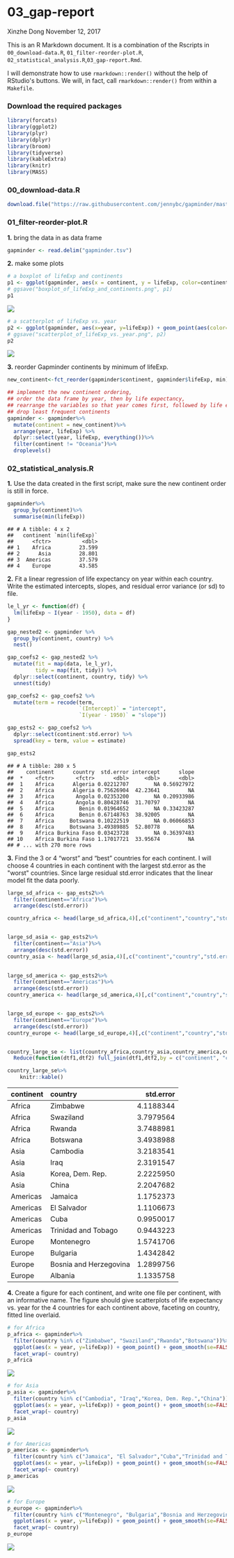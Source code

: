 03\_gap-report
================
Xinzhe Dong
November 12, 2017

This is an R Markdown document. It is a combination of the Rscripts in `00_download-data.R`, `01_filter-reorder-plot.R`, `02_statistical_analysis.R`,`03_gap-report.Rmd`.

I will demonstrate how to use `rmarkdown::render()` without the help of RStudio's buttons. We will, in fact, call `rmarkdown::render()` from within a `Makefile`.

### Download the required packages

``` r
library(forcats)
library(ggplot2)
library(plyr)
library(dplyr)
library(broom)
library(tidyverse)
library(kableExtra)
library(knitr)
library(MASS)
```

### 00\_download-data.R

``` r
download.file("https://raw.githubusercontent.com/jennybc/gapminder/master/inst/extdata/gapminder.tsv", destfile="gapminder.tsv")
```

### 01\_filter-reorder-plot.R

**1.** bring the data in as data frame

``` r
gapminder <- read.delim("gapminder.tsv")
```

**2.** make some plots

``` r
# a boxplot of lifeExp and continents
p1 <- ggplot(gapminder, aes(x = continent, y = lifeExp, color=continent)) + geom_boxplot()
# ggsave("boxplot_of_lifeExp_and_continents.png", p1)
p1
```

![](03_gap-report_files/figure-markdown_github-ascii_identifiers/unnamed-chunk-4-1.png)

``` r
# a scatterplot of lifeExp vs. year
p2 <- ggplot(gapminder, aes(x=year, y=lifeExp)) + geom_point(aes(color=continent),alpha=0.5)
# ggsave("scatterplot_of_lifeExp_vs._year.png", p2)
p2
```

![](03_gap-report_files/figure-markdown_github-ascii_identifiers/unnamed-chunk-4-2.png)

**3.** reorder Gapminder continents by minimum of lifeExp.

``` r
new_continent<-fct_reorder(gapminder$continent, gapminder$lifeExp, min)

## implement the new continent ordering, 
## order the data frame by year, then by life expectancy,
## rearrange the variables so that year comes first, followed by life expectancy,
## drop least frequent continents
gapminder <- gapminder%>%
  mutate(continent = new_continent)%>%
  arrange(year, lifeExp) %>% 
  dplyr::select(year, lifeExp, everything())%>%
  filter(continent != "Oceania")%>%
  droplevels()
```

### 02\_statistical\_analysis.R

**1.** Use the data created in the first script, make sure the new continent order is still in force.

``` r
gapminder%>%
  group_by(continent)%>%
  summarise(min(lifeExp))
```

    ## # A tibble: 4 x 2
    ##   continent `min(lifeExp)`
    ##      <fctr>          <dbl>
    ## 1    Africa         23.599
    ## 2      Asia         28.801
    ## 3  Americas         37.579
    ## 4    Europe         43.585

**2.** Fit a linear regression of life expectancy on year within each country. Write the estimated intercepts, slopes, and residual error variance (or sd) to file.

``` r
le_l_yr <- function(df) {
  lm(lifeExp ~ I(year - 1950), data = df)
}

gap_nested2 <- gapminder %>% 
  group_by(continent, country) %>% 
  nest()

gap_coefs2 <- gap_nested2 %>% 
  mutate(fit = map(data, le_l_yr),
         tidy = map(fit, tidy)) %>% 
  dplyr::select(continent, country, tidy) %>% 
  unnest(tidy)

gap_coefs2 <- gap_coefs2 %>%
  mutate(term = recode(term,
                       `(Intercept)` = "intercept",
                       `I(year - 1950)` = "slope"))

gap_ests2 <- gap_coefs2 %>% 
  dplyr::select(continent:std.error) %>% 
  spread(key = term, value = estimate)

gap_ests2
```

    ## # A tibble: 280 x 5
    ##    continent      country  std.error intercept      slope
    ##  *    <fctr>       <fctr>      <dbl>     <dbl>      <dbl>
    ##  1    Africa      Algeria 0.02212707        NA 0.56927972
    ##  2    Africa      Algeria 0.75626904  42.23641         NA
    ##  3    Africa       Angola 0.02353200        NA 0.20933986
    ##  4    Africa       Angola 0.80428746  31.70797         NA
    ##  5    Africa        Benin 0.01964652        NA 0.33423287
    ##  6    Africa        Benin 0.67148763  38.92005         NA
    ##  7    Africa     Botswana 0.10222519        NA 0.06066853
    ##  8    Africa     Botswana 3.49389885  52.80778         NA
    ##  9    Africa Burkina Faso 0.03423728        NA 0.36397483
    ## 10    Africa Burkina Faso 1.17017721  33.95674         NA
    ## # ... with 270 more rows

**3.** Find the 3 or 4 “worst” and “best” countries for each continent. I will choose 4 countries in each continent with the largest std.error as the "worst" countries. Since large residual std.error indicates that the linear model fit the data poorly.

``` r
large_sd_africa <- gap_ests2%>%
  filter(continent=="Africa")%>%
  arrange(desc(std.error))

country_africa <- head(large_sd_africa,4)[,c("continent","country","std.error")]


large_sd_asia <- gap_ests2%>%
  filter(continent=="Asia")%>%
  arrange(desc(std.error))
country_asia <- head(large_sd_asia,4)[,c("continent","country","std.error")]

  
large_sd_america <- gap_ests2%>%
  filter(continent=="Americas")%>%
  arrange(desc(std.error))
country_america <- head(large_sd_america,4)[,c("continent","country","std.error")]


large_sd_europe <- gap_ests2%>%
  filter(continent=="Europe")%>%
  arrange(desc(std.error))
country_europe <- head(large_sd_europe,4)[,c("continent","country","std.error")]


country_large_se <- list(country_africa,country_asia,country_america,country_europe) %>%
  Reduce(function(dtf1,dtf2) full_join(dtf1,dtf2,by = c("continent", "country", "std.error")), .)

country_large_se%>%
    knitr::kable()
```

| continent | country                |  std.error|
|:----------|:-----------------------|----------:|
| Africa    | Zimbabwe               |  4.1188344|
| Africa    | Swaziland              |  3.7979564|
| Africa    | Rwanda                 |  3.7488981|
| Africa    | Botswana               |  3.4938988|
| Asia      | Cambodia               |  3.2183541|
| Asia      | Iraq                   |  2.3191547|
| Asia      | Korea, Dem. Rep.       |  2.2225950|
| Asia      | China                  |  2.2047682|
| Americas  | Jamaica                |  1.1752373|
| Americas  | El Salvador            |  1.1106673|
| Americas  | Cuba                   |  0.9950017|
| Americas  | Trinidad and Tobago    |  0.9443223|
| Europe    | Montenegro             |  1.5741706|
| Europe    | Bulgaria               |  1.4342842|
| Europe    | Bosnia and Herzegovina |  1.2899756|
| Europe    | Albania                |  1.1335758|

**4.** Create a figure for each continent, and write one file per continent, with an informative name. The figure should give scatterplots of life expectancy vs. year for the 4 countries for each continent above, faceting on country, fitted line overlaid.

``` r
# for Africa
p_africa <- gapminder%>%
  filter(country %in% c("Zimbabwe", "Swaziland","Rwanda","Botswana"))%>%
  ggplot(aes(x = year, y=lifeExp)) + geom_point() + geom_smooth(se=FALSE, method="lm") +
  facet_wrap(~ country)
p_africa
```

![](03_gap-report_files/figure-markdown_github-ascii_identifiers/unnamed-chunk-9-1.png)

``` r
# for Asia
p_asia <- gapminder%>%
  filter(country %in% c("Cambodia", "Iraq","Korea, Dem. Rep.","China"))%>%
  ggplot(aes(x = year, y=lifeExp)) + geom_point() + geom_smooth(se=FALSE, method="lm") +
  facet_wrap(~ country)
p_asia
```

![](03_gap-report_files/figure-markdown_github-ascii_identifiers/unnamed-chunk-9-2.png)

``` r
# for Americas
p_americas <- gapminder%>%
  filter(country %in% c("Jamaica", "El Salvador","Cuba","Trinidad and Tobago"))%>%
  ggplot(aes(x = year, y=lifeExp)) + geom_point() + geom_smooth(se=FALSE, method="lm") +
  facet_wrap(~ country)
p_americas
```

![](03_gap-report_files/figure-markdown_github-ascii_identifiers/unnamed-chunk-9-3.png)

``` r
# for Europe
p_europe <- gapminder%>%
  filter(country %in% c("Montenegro", "Bulgaria","Bosnia and Herzegovina","Albania"))%>%
  ggplot(aes(x = year, y=lifeExp)) + geom_point() + geom_smooth(se=FALSE, method="lm") +
  facet_wrap(~ country)
p_europe
```

![](03_gap-report_files/figure-markdown_github-ascii_identifiers/unnamed-chunk-9-4.png)
